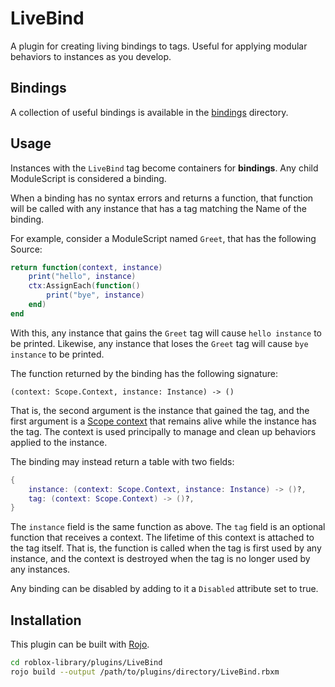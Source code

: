 # LiveBind
A plugin for creating living bindings to tags. Useful for applying modular
behaviors to instances as you develop.

## Bindings
A collection of useful bindings is available in the [bindings](bindings)
directory.

## Usage
Instances with the `LiveBind` tag become containers for **bindings**. Any child
ModuleScript is considered a binding.

When a binding has no syntax errors and returns a function, that function will
be called with any instance that has a tag matching the Name of the binding.

For example, consider a ModuleScript named `Greet`, that has the following
Source:

```lua
return function(context, instance)
	print("hello", instance)
	ctx:AssignEach(function()
		print("bye", instance)
	end)
end
```

With this, any instance that gains the `Greet` tag will cause `hello instance`
to be printed. Likewise, any instance that loses the `Greet` tag will cause `bye
instance` to be printed.

The function returned by the binding has the following signature:

```
(context: Scope.Context, instance: Instance) -> ()
```

That is, the second argument is the instance that gained the tag, and the first
argument is a [Scope context][context] that remains alive while the instance has
the tag. The context is used principally to manage and clean up behaviors
applied to the instance.

The binding may instead return a table with two fields:

```lua
{
	instance: (context: Scope.Context, instance: Instance) -> ()?,
	tag: (context: Scope.Context) -> ()?,
}
```

The `instance` field is the same function as above. The `tag` field is an
optional function that receives a context. The lifetime of this context is
attached to the tag itself. That is, the function is called when the tag is
first used by any instance, and the context is destroyed when the tag is no
longer used by any instances.

Any binding can be disabled by adding to it a `Disabled` attribute set to true.

## Installation
This plugin can be built with [Rojo][rojo].

```bash
cd roblox-library/plugins/LiveBind
rojo build --output /path/to/plugins/directory/LiveBind.rbxm
```

[context]: ../../modules/Scope/README.md#scopecontext
[rojo]: https://rojo.space/
